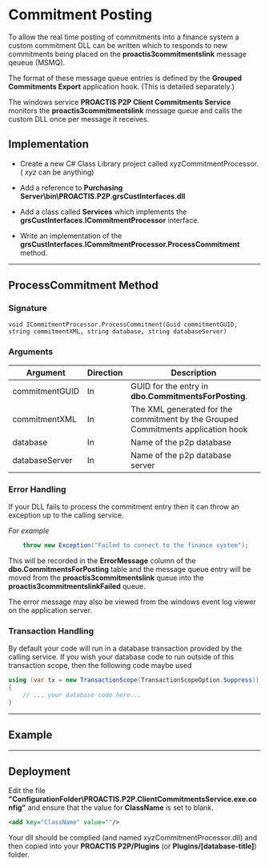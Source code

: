 # Commitment Posting
To allow the real time posting of commitments into a finance system a custom commitment DLL can be written which to responds to new commitments being placed on the __proactis3commitmentslink__ message qeueue (MSMQ).

The format of these message queue entries is defined by the __Grouped Commitments Export__ application hook.  (This is detailed separately.)

The windows service __PROACTIS P2P Client Commitments Service__ monitors the __proactis3commitmentslink__ message queue and calls the custom DLL once per message it receives.

## Implementation
+ Create a new C# Class Library project called xyzCommitmentProcessor. ( _xyz_ can be anything)

+ Add a reference to __Purchasing Server\bin\PROACTIS.P2P.grsCustInterfaces.dll__

+ Add a class called __Services__ which implements the __grsCustInterfaces.ICommitmentProcessor__ interface.

+ Write an implementation of the __grsCustInterfaces.ICommitmentProcessor.ProcessCommitment__ method.

---

## ProcessCommitment Method

### Signature
```
void ICommitmentProcessor.ProcessCommitment(Guid commitmentGUID, string commitmentXML, string database, string databaseServer)
```

### Arguments

| Argument      | Direction | Description
| ------------- | --------- | ------------ |
| commitmentGUID    | In        | GUID for the entry in __dbo.CommitmentsForPosting__. |
| commitmentXML  | In        | The XML generated for the commitment by the Grouped Commitments application hook |
| database  | In        | Name of the p2p database |
| databaseServer  | In        | Name of the p2p database server |

### Error Handling

If your DLL fails to process the commitment entry then it can throw an exception up to the calling service.

_For example_
```csharp
    throw new Exception("Failed to connect to the finance system");
```

This will be recorded in the __ErrorMessage__ column of the __dbo.CommitmentsForPosting__ table and the message queue entry will be moved from the __proactis3commitmentslink__ queue into the __proactis3commitmentslinkFailed__ queue.

The error message may also be viewed from the windows event log viewer on the application server.


### Transaction Handling

By default your code will run in a database transaction provided by the calling service.  If you wish your database code to run outside of this transaction scope,  then the following code maybe used

```csharp
using (var tx = new TransactionScope(TransactionScopeOption.Suppress))
{
    // ... your database code here...
}
```

---

## Example
<!--
See the [example application](https://github.com/proactis-documentation/ExampleApplications/tree/master/P2P/Nominal%20Validation) for a complete implementation.-->

---

## Deployment

Edit the file __"ConfigurationFolder\PROACTIS.P2P.ClientCommitmentsService.exe.config"__ and ensure that the value for __ClassName__ is set to blank.

```xml
<add key="ClassName" value=""/>
```

Your dll should be complied (and named xyzCommitmentProcessor.dll) and then copied into your __PROACTIS P2P/Plugins__  (or __Plugins/[database-title]__) folder.

